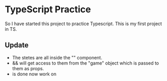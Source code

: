 # TypeScript Practice

So I have started this project to practice Typescript. This is my first project in TS.

## Update

* The stetes are all inside  the "<App/>" component.
* <Board/> && <Controls/> will get access to them from the "game" object which is passed to them as props.
* <Board> is done now work on <Controls/>
